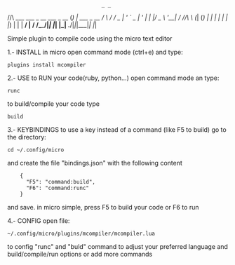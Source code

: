                                   _ _           
  /\/\   ___ ___  _ __ ___  _ __ (_) | ___ _ __ 
 /    \ / __/ _ \| '_ ` _ \| '_ \| | |/ _ \ '__|
/ /\/\ \ (_| (_) | | | | | | |_) | | |  __/ |
\/    \/\___\___/|_| |_| |_| .__/|_|_|\___|_|
                           |_|                  

Simple plugin to compile code using the micro text editor

1.- INSTALL
in micro open command mode (ctrl+e) and type:

	plugins install mcompiler

2.- USE
to RUN your code(ruby, python...) open command mode an type:

	runc

to build/compile your code type
	
	build

3.- KEYBINDINGS
to use a key instead of a command (like F5 to build) go to the directory:
	
	cd ~/.config/micro

and create the file "bindings.json" with the following content
	
        {
          "F5": "command:build",
          "F6": "command:runc"
        }

and save.
in micro simple, press F5 to build your code or F6 to run

4.- CONFIG
open file:

	~/.config/micro/plugins/mcompiler/mcompiler.lua

to config "runc" and "buld" command to adjust your preferred language and 
build/compile/run options or add more commands